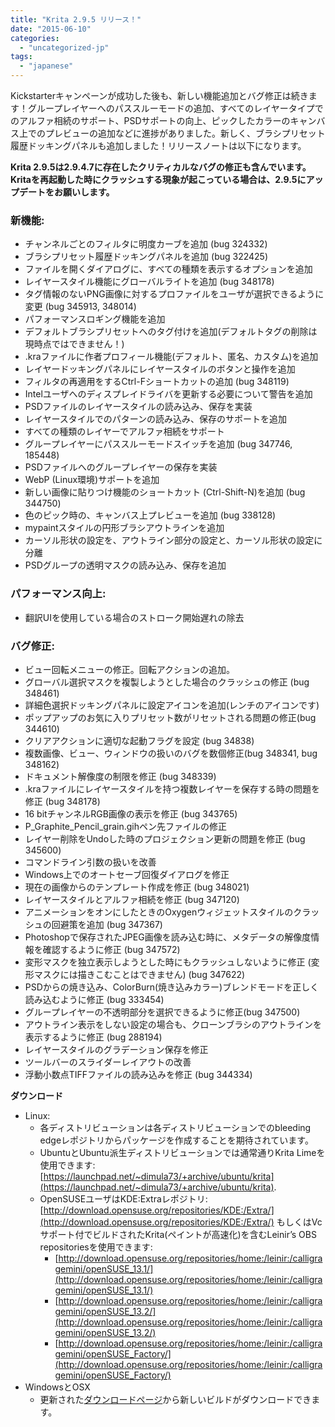 ```yaml
---
title: "Krita 2.9.5 リリース！"
date: "2015-06-10"
categories: 
  - "uncategorized-jp"
tags: 
  - "japanese"
---
```


Kickstarterキャンペーンが成功した後も、新しい機能追加とバグ修正は続きます！グループレイヤーへのパススルーモードの追加、すべてのレイヤータイプでのアルファ相続のサポート、PSDサポートの向上、ピックしたカラーのキャンバス上でのプレビューの追加などに進捗がありました。新しく、ブラシプリセット履歴ドッキングパネルも追加しました！リリースノートは以下になります。

**Krita 2.9.5は2.9.4.7に存在したクリティカルなバグの修正も含んでいます。Kritaを再起動した時にクラッシュする現象が起こっている場合は、2.9.5にアップデートをお願いします。**

### 新機能:

- チャンネルごとのフィルタに明度カーブを追加 (bug 324332)
- ブラシプリセット履歴ドッキングパネルを追加 (bug 322425)
- ファイルを開くダイアログに、すべての種類を表示するオプションを追加
- レイヤースタイル機能にグローバルライトを追加 (bug 348178)
- タグ情報のないPNG画像に対するプロファイルをユーザが選択できるように変更 (bug 345913, 348014)
- パフォーマンスロギング機能を追加
- デフォルトブラシプリセットへのタグ付けを追加(デフォルトタグの削除は現時点ではできません！)
- .kraファイルに作者プロフィール機能(デフォルト、匿名、カスタム)を追加
- レイヤードッキングパネルにレイヤースタイルのボタンと操作を追加
- フィルタの再適用をするCtrl-Fショートカットの追加 (bug 348119)
- Intelユーザへのディスプレイドライバを更新する必要について警告を追加
- PSDファイルのレイヤースタイルの読み込み、保存を実装
- レイヤースタイルでのパターンの読み込み、保存のサポートを追加
- すべての種類のレイヤーでアルファ相続をサポート
- グループレイヤーにパススルーモードスイッチを追加 (bug 347746, 185448)
- PSDファイルへのグループレイヤーの保存を実装
- WebP (Linux環境)サポートを追加
- 新しい画像に貼りつけ機能のショートカット (Ctrl-Shift-N)を追加 (bug 344750)
- 色のピック時の、キャンバス上プレビューを追加 (bug 338128)
- mypaintスタイルの円形ブラシアウトラインを追加
- カーソル形状の設定を、アウトライン部分の設定と、カーソル形状の設定に分離
- PSDグループの透明マスクの読み込み、保存を追加

### パフォーマンス向上:

- 翻訳UIを使用している場合のストローク開始遅れの除去

### バグ修正:

- ビュー回転メニューの修正。回転アクションの追加。
- グローバル選択マスクを複製しようとした場合のクラッシュの修正 (bug 348461)
- 詳細色選択ドッキングパネルに設定アイコンを追加(レンチのアイコンです)
- ポップアップのお気に入りプリセット数がリセットされる問題の修正(bug 344610)
- クリアアクションに適切な起動フラグを設定 (bug 34838)
- 複数画像、ビュー、ウィンドウの扱いのバグを数個修正(bug 348341, bug 348162)
- ドキュメント解像度の制限を修正 (bug 348339)
- .kraファイルにレイヤースタイルを持つ複数レイヤーを保存する時の問題を修正 (bug 348178)
- 16 bitチャンネルRGB画像の表示を修正 (bug 343765)
- P_Graphite_Pencil_grain.gihペン先ファイルの修正
- レイヤー削除をUndoした時のプロジェクション更新の問題を修正 (bug 345600)
- コマンドライン引数の扱いを改善
- Windows上でのオートセーブ回復ダイアログを修正
- 現在の画像からのテンプレート作成を修正 (bug 348021)
- レイヤースタイルとアルファ相続を修正 (bug 347120)
- アニメーションをオンにしたときのOxygenウィジェットスタイルのクラッシュの回避策を追加 (bug 347367)
- Photoshopで保存されたJPEG画像を読み込む時に、メタデータの解像度情報を確認するように修正 (bug 347572)
- 変形マスクを独立表示しようとした時にもクラッシュしないように修正 (変形マスクには描きこむことはできません) (bug 347622)
- PSDからの焼き込み、ColorBurn(焼き込みカラー)ブレンドモードを正しく読み込むように修正 (bug 333454)
- グループレイヤーの不透明部分を選択できるように修正(bug 347500)
- アウトライン表示をしない設定の場合も、クローンブラシのアウトラインを表示するように修正 (bug 288194)
- レイヤースタイルのグラデーション保存を修正
- ツールバーのスライダーレイアウトの改善
- 浮動小数点TIFFファイルの読み込みを修正 (bug 344334)

**ダウンロード**

- Linux:
    - 各ディストリビューションは各ディストリビューションでのbleeding edgeレポジトリからパッケージを作成することを期待されています。
    - UbuntuとUbuntu派生ディストリビューションでは通常通りKrita Limeを使用できます: [https://launchpad.net/~dimula73/+archive/ubuntu/krita](https://launchpad.net/~dimula73/+archive/ubuntu/krita).
    - OpenSUSEユーザはKDE:Extraレポジトリ: [http://download.opensuse.org/repositories/KDE:/Extra/](http://download.opensuse.org/repositories/KDE:/Extra/) もしくはVcサポート付でビルドされたKrita(ペイントが高速化)を含むLeinir’s OBS repositoriesを使用できます:
        - [http://download.opensuse.org/repositories/home:/leinir:/calligragemini/openSUSE_13.1/](http://download.opensuse.org/repositories/home:/leinir:/calligragemini/openSUSE_13.1/)
        - [http://download.opensuse.org/repositories/home:/leinir:/calligragemini/openSUSE_13.2/](http://download.opensuse.org/repositories/home:/leinir:/calligragemini/openSUSE_13.2/)
        - [http://download.opensuse.org/repositories/home:/leinir:/calligragemini/openSUSE_Factory/](http://download.opensuse.org/repositories/home:/leinir:/calligragemini/openSUSE_Factory/)
- WindowsとOSX
    - 更新された[ダウンロードページ](https://jp.krita.org/download/krita-desktop/ "Krita Desktop")から新しいビルドがダウンロードできます。
